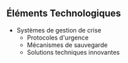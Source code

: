 ## Éléments Technologiques
- Systèmes de gestion de crise
  - Protocoles d'urgence
  - Mécanismes de sauvegarde
  - Solutions techniques innovantes
